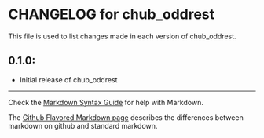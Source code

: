 # CHANGELOG for chub_oddrest

This file is used to list changes made in each version of chub_oddrest.

## 0.1.0:

* Initial release of chub_oddrest

- - - 
Check the [Markdown Syntax Guide](http://daringfireball.net/projects/markdown/syntax) for help with Markdown.

The [Github Flavored Markdown page](http://github.github.com/github-flavored-markdown/) describes the differences between markdown on github and standard markdown.
